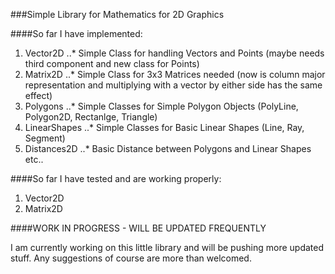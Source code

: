 ###Simple Library for Mathematics for 2D Graphics

####So far I have implemented:

1. Vector2D
..* Simple Class for handling Vectors and Points (maybe needs third component and new class for Points)
2. Matrix2D
..* Simple Class for 3x3 Matrices needed (now is column major representation and multiplying with a vector by either side has the same effect)
3. Polygons
..* Simple Classes for Simple Polygon Objects (PolyLine, Polygon2D, Rectanlge, Triangle)
4. LinearShapes
..* Simple Classes for Basic Linear Shapes (Line, Ray, Segment)
5. Distances2D
..* Basic Distance between Polygons and Linear Shapes etc..


####So far I have tested and are working properly:

1. Vector2D
2. Matrix2D


####WORK IN PROGRESS - WILL BE UPDATED FREQUENTLY

I am currently working on this little library and will be pushing more updated stuff. Any suggestions of course are more than welcomed.